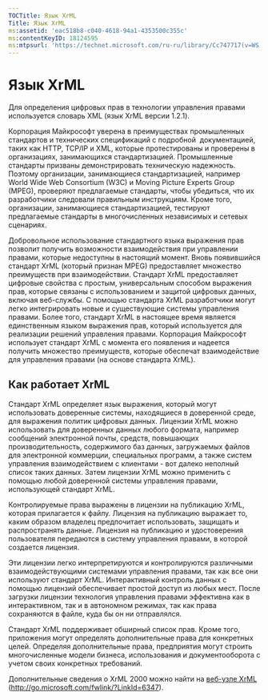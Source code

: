 ```yaml
---
TOCTitle: Язык XrML
Title: Язык XrML
ms:assetid: 'eac518b8-c040-4618-94a1-4353500c355c'
ms:contentKeyID: 18124595
ms:mtpsurl: 'https://technet.microsoft.com/ru-ru/library/Cc747717(v=WS.10)'
---
```


Язык XrML
=========

Для определения цифровых прав в технологии управления правами используется словарь XML (язык XrML версии 1.2.1).

Корпорация Майкрософт уверена в преимуществах промышленных стандартов и технических спецификаций с подробной  документацией, таких как HTTP, TCP/IP и XML, которые протестированы и проверены в организациях, занимающихся стандартизацией. Промышленные стандарты призваны демонстрировать техническую надежность. Поэтому организации, занимающиеся стандартизацией, например World Wide Web Consortium (W3C) и Moving Picture Experts Group (MPEG), проверяют предлагаемые стандарты, чтобы убедиться, что их разработчики следовали правильным инструкциям. Кроме того, организации, занимающиеся стандартизацией, тестируют предлагаемые стандарты в многочисленных независимых и сетевых сценариях.

Добровольное использование стандартного языка выражения прав позволит получить возможности взаимодействия при управлении правами, которые недоступны в настоящий момент. Вновь появившийся стандарт XrML (который признан MPEG) предоставляет множество преимуществ при взаимодействии. Стандарт XrML предоставляет цифровые свойства с простым, универсальным способом выражения прав, которые связаны с использованием и защитой цифровых данных, включая веб-службы. С помощью стандарта XrML разработчики могут легко интегрировать новые и существующие системы управления правами. Более того, стандарт XrML в настоящее время является единственным языком выражения прав, который используется для реализации решений управления правами. Корпорация Майкрософт использует стандарт XrML с момента его появления и надеется получить множество преимуществ, которые обеспечат взаимодействие для управления правами (на основе стандарта XrML).

Как работает XrML
-----------------

Стандарт XrML определяет язык выражения, который могут использовать доверенные системы, находящиеся в доверенной среде, для выражения политик цифровых данных. Лицензии XrML можно использовать для доверенных данных любого формата, например сообщений электронной почты, средств, повышающих производительность, содержимого баз данных, загружаемых файлов для электронной коммерции, специальных программ, а также систем управления взаимодействием с клиентами - вот далеко неполный список таких данных. Затем лицензии XrML можно применить с помощью любой доверенной системы управления правами, использующей стандарт XrML.

Контролируемые права выражены в лицензии на публикацию XrML, которая прилагается к файлу. Лицензия на публикацию выражает то, каким образом владелец предпочитает использовать, защищать и распространять данные. Лицензия на публикацию и удостоверения пользователя передаются в систему управления правами, в которой создается лицензия.

Эти лицензии легко интерпретируются и контролируются различными взаимодействующими системами управления правами, так как все они используют стандарт XrML. Интерактивный контроль данных с помощью лицензий обеспечивает простой доступ из любых мест. После загрузки лицензии технология управления правами эффективна как в интерактивном, так и в автономном режимах, так как права сохраняются в файле, куда бы он ни отправлялся.

Стандарт XrML поддерживает обширный список прав. Кроме того, приложения могут определять дополнительные права для конкретных целей. Определяя дополнительные права, предприятия могут строить многочисленные модели бизнеса, использования и документооборота с учетом своих конкретных требований.

Дополнительные сведения о XrML 2000 можно найти на [веб-узле XrML](http://go.microsoft.com/fwlink/?linkid=6347) (http://go.microsoft.com/fwlink/?LinkId=6347).
